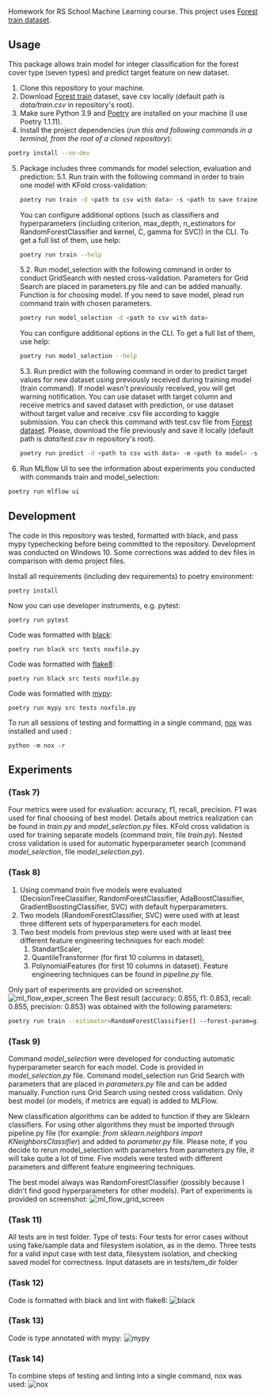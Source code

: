 
Homework for RS School Machine Learning course.
This project uses [Forest train dataset](https://www.kaggle.com/competitions/forest-cover-type-prediction).

## Usage
This package allows train model for integer classification for the forest cover type (seven types) and predict target feature on new dataset. 
1. Clone this repository to your machine.
2. Download [Forest train](https://www.kaggle.com/competitions/forest-cover-type-prediction) dataset, save csv locally (default path is *data/train.csv* in repository's root).
3. Make sure Python 3.9 and [Poetry](https://python-poetry.org/docs/) are installed on your machine (I use Poetry 1.1.11).
4. Install the project dependencies (*run this and following commands in a terminal, from the root of a cloned repository*):
```sh
poetry install --no-dev
```
5. Package includes three commands for model selection, evaluation and prediction:
   5.1. Run train with the following command in order to train one model with KFold cross-validation:
    ```sh
    poetry run train -d <path to csv with data> -s <path to save trained model>
    ```
    You can configure additional options (such as classifiers and hyperparameters (including criterion, max_depth, n_estimators for RandomForestClassifier and kernel, C, gamma for SVC)) in the CLI. 
    To get a full list of them, use help:
    ```sh
    poetry run train --help
    ```

   5.2. Run model_selection with the following command in order to conduct GridSearch with nested cross-validation.
   Parameters for Grid Search are placed in parameters.py file and can be added manually. Function is for choosing model. If you need to save model, plead run command train with chosen parameters.
    ```sh
    poetry run model_selection -d <path to csv with data> 
    ```
    You can configure additional options in the CLI.  To get a full list of them, use help:
    ```sh
    poetry run model_selection --help
    ```
   5.3. Run predict with the following command in order to predict target values for new dataset using previously received during training model (train command).  If model wasn't previously received, you will get warning notification. You can use dataset with target column and receive metrics and saved dataset with prediction,
or use dataset without target value and receive .csv file according to kaggle submission. You can check this command with test.csv file from [Forest dataset](https://www.kaggle.com/competitions/forest-cover-type-prediction).  Please, download the file previously and save it locally (default path is *data/test.csv* in repository's root).
    ```sh
    poetry run predict -d <path to csv with data> -m <path to model> -s <path to save received dataset>
    ```

6. Run MLflow UI to see the information about experiments you conducted with commands train and model_selection:
```sh
poetry run mlflow ui
```

## Development

The code in this repository was tested, formatted with black, and pass mypy typechecking before being committed to the repository.
Development was conducted on Windows 10. Some corrections was added to dev files in comparison with demo project files.

Install all requirements (including dev requirements) to poetry environment:
```
poetry install
```
Now you can use developer instruments, e.g. pytest:
```
poetry run pytest
```
Code was formatted with [black](https://github.com/psf/black):
```
poetry run black src tests noxfile.py
```
Code was formatted with [flake8](https://flake8.pycqa.org/en/latest/user/configuration.html):
```
poetry run black src tests noxfile.py
```
Code was formatted with [mypy](https://mypy.readthedocs.io/en/stable/):
```
poetry run mypy src tests noxfile.py
```
To run all sessions of testing and formatting in a single command, [nox](https://nox.thea.codes/en/stable/) was installed and used : 
```
python -m nox -r
```


## Experiments 
### (Task 7)
Four metrics were used for evaluation: accuracy, f1, recall, precision. F1 was used for final choosing of best model.
Details about metrics realization can be found in *train.py* and *model_selection.py* files.
KFold cross validation is used for training separate models (command *train*, file *train.py*).
Nested cross validation is used for automatic hyperparameter search (command *model_selection*, file *model_selection.py*).

### (Task 8)
1. Using command *train* five models were evaluated (DecisionTreeClassifier,
            RandomForestClassifier,
            AdaBoostClassifier,
            GradientBoostingClassifier,
            SVC) with default hyperparameters.
2. Two models (RandomForestClassifier, SVC) were used with at least three different sets of hyperparameters for each model. 
3. Two best models from previous step were used with at least tree different feature engineering techniques for each model:
   1. StandartScaler,
   2. QuantileTransformer (for first 10 columns in dataset),
   3. PolynomialFeatures (for first 10 columns in dataset). 
   Feature engineering techniques can be found in *pipeline.py* file.

Only part of experiments are provided on screenshot.![ml_flow_exper_screen](https://user-images.githubusercontent.com/89841675/166705198-52ac9cff-d6eb-4d91-9740-2ccb2f97d57b.png)
 The Best result (accuracy: 0.855, f1: 0.853, recall: 0.855, precision: 0.853) was obtained with the following parameters:
```sh
poetry run train --estimator=RandomForestClassifier() --forest-param=gini 32 150 --use-scaler=True --use-uniform=True --use-poly=False
```

### (Task 9)
Command *model_selection* were developed for conducting automatic hyperparameter search for each model. Code is provided in *model_selection.py* file.
Command model_selection run Grid Search with parameters that are placed in *parameters.py* file and can be added manually.
Function runs Grid Search using nested cross validation. Only best model (or models, if metrics are equal) is added to MLFlow. 

New classification algorithms can be added to function if they are Sklearn classifiers. For using other algorithms they must be imported through
pipeline.py file (for example: *from sklearn.neighbors import KNeighborsClassifier*) and added to *parameter.py* file.
Please note, if you decide to rerun model_selection with parameters from parameters.py file, it will take quite a lot of time.
Five models were tested with different parameters and different feature engineering techniques.

The best model always was RandomForestClassifier (possibly because I didn't find good hyperparameters for other models).
Part of experiments is provided on screenshot:
![ml_flow_grid_screen](https://user-images.githubusercontent.com/89841675/166950723-8445cce5-dd6e-4b2c-8fbd-4e67d2317b4b.png)

### (Task 11)
All tests are in test folder. Type of tests:
    Four tests for error cases without using fake/sample data and filesystem isolation, as in the demo. 
    Three tests for a valid input case with test data, filesystem isolation, and checking saved model for correctness. Input datasets are in tests/tem_dir folder

### (Task 12)
Code is formatted with black and lint with flake8:
![black](https://user-images.githubusercontent.com/89841675/167301539-6bc0610c-3338-4b3b-8cca-54e7d7dbbfc1.png)


### (Task 13)
Code is type annotated with mypy:
![mypy](https://user-images.githubusercontent.com/89841675/167301459-bdd351eb-a9f7-46f5-8720-f456b56c3904.png)

### (Task 14)
To combine steps of testing and linting into a single command, nox was used:
![nox](https://user-images.githubusercontent.com/89841675/167314391-47d25b78-6a24-4968-b79f-08e59a4a805d.png)

